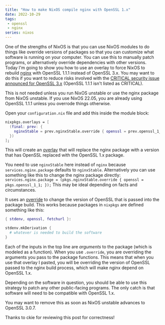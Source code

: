 ```yaml
---
title: "How to make NixOS compile nginx with OpenSSL 1.x"
date: 2022-10-29
tags:
 - openssl
 - nginx
series: nixos
---
```


<xeblog-hero ai="Waifu Diffusion v1.3 (float16)" file="alrest-orcas" prompt="cloud sea, xenoblade chronicles 2, azurda, blue sky, giant tree, orca, 1girl, red hair, katana"></xeblog-conv>

One of the strengths of NixOS is that you can use NixOS modules to do things
like override versions of packages so that you can customize what software is
running on your computer. You can use this to manually patch programs, or
alternatively override dependencies with other versions. Today I'm going to show
you how to use an overlay to force NixOS to rebuild
[nginx](https://nginx.org/en/) with OpenSSL 1.1.1 instead of OpenSSL 3.x. You
may want to do this if you want to reduce risks involved with the [CRITICAL
security issue announced for OpenSSL
3.x](https://xeiaso.net/blog/openssl-3.x-secvuln-incoming) (OpenSSL 1.1.1 isn't
listed as CRITICAL).

<xeblog-conv name="Cadey" mood="coffee">This is not needed unless you run NixOS
unstable or use the nginx package from NixOS unstable. If you use NixOS 22.05,
you are already using OpenSSL 1.1.1 unless you overrode things
otherwise.</xeblog-conv>

Open your `configuration.nix` file and add this inside the module block:

```nix
nixpkgs.overlays = [
  (final: prev: {
    nginxStable = prev.nginxStable.override { openssl = prev.openssl_1_1; };
  })
];
```

This will create an [overlay](https://nixos.wiki/wiki/Overlays) that will
replace the nginx package with a version that has OpenSSL replaced with the
OpenSSL 1.x package.

<xeblog-conv name="Mara" mood="hacker">You need to use `nginxStable` here
instead of `nginx` because `services.nginx.package` defaults to `nginxStable`.
Alternatively you can use something like this to change the nginx package
directly: `services.nginx.package = (pkgs.nginxStable.override { openssl =
pkgs.openssl_1_1; });` This may be ideal depending on facts and
circumstances.</xeblog-conv>

It uses an [override](https://nixos.org/manual/nixpkgs/stable/#chap-overrides)
to change the version of OpenSSL that is passed into the package build. This
works because packages in `nixpkgs` are defined something like this:

```nix
{ stdenv, openssl, fetchurl }:

stdenv.mkDerivation {
  # whatever is needed to build the software
}
```

Each of the inputs in the top line are _arguments_ to the package (which is
modeled as a function). When you use `.override`, you are overriding the
arguments you pass to the package functions. This means that when you use that
overlay I pasted, you will be overriding the version of OpenSSL passed to the
nginx build process, which will make nginx depend on OpenSSL 1.x.

Depending on the software in question, you should be able to use this strategy
to patch any other public-facing programs. The only catch is that software will
need to be compatible with OpenSSL 1.x.

<xeblog-conv name="Cadey" mood="coffee">You may want to remove this as soon as
NixOS unstable advances to OpenSSL 3.0.7.</xeblog-conv>

<xeblog-conv name="Mara" mood="hacker">Thanks to ckie for reviewing this post
for correctness!</xeblog-conv>
